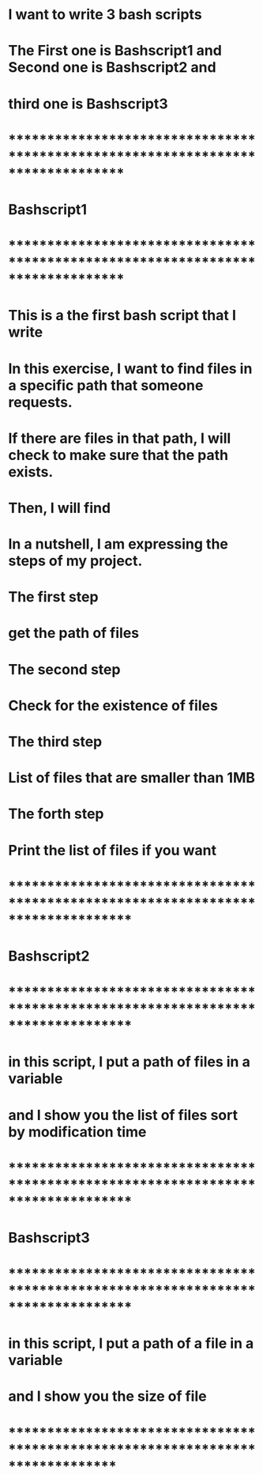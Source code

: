 # I want to write 3 bash scripts
# The First one is Bashscript1 and Second one is Bashscript2 and 
# third one is Bashscript3
# *******************************************************************************
# Bashscript1
# *******************************************************************************
# This is a the first bash script that I write 
# In this exercise, I want to find files in a specific path that someone requests.
# If there are files in that path, I will check to make sure that the path exists. 
# Then, I will  find
# In a nutshell, I am expressing the steps of my project.


# The first step
# get the path of files

# The second step
# Check for the existence of files 

# The third step
# List of files that are smaller than 1MB        

# The forth step
# Print the list of files if you want
# ********************************************************************************
# Bashscript2
# ********************************************************************************
# in this script, I put a path of files in a variable
# and I show you the list of files sort by modification time
# ********************************************************************************
# Bashscript3
# ********************************************************************************
# in this script, I put a path of a file in a variable 
# and I show you the size of file
# ******************************************************************************
